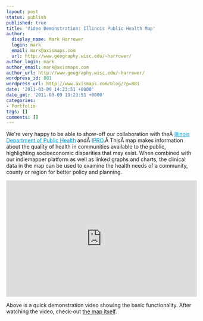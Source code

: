 ```yaml
---
layout: post
status: publish
published: true
title: 'Video Demonstration: Illinois Public Health Map'
author:
  display_name: Mark Harrower
  login: mark
  email: mark@axismaps.com
  url: http://www.geography.wisc.edu/~harrower/
author_login: mark
author_email: mark@axismaps.com
author_url: http://www.geography.wisc.edu/~harrower/
wordpress_id: 881
wordpress_url: http://www.axismaps.com/blog/?p=881
date: '2011-03-09 14:23:51 +0000'
date_gmt: '2011-03-09 19:23:51 +0000'
categories:
- Portfolio
tags: []
comments: []
---
```

<p>We're very happy to be able to show-off our collaboration with theÂ <a style="color: #0099cc; cursor: pointer;" href="http://www.idph.state.il.us/" target="_blank">Illinois Department of Public Health</a> andÂ <a style="color: #0099cc; cursor: pointer;" href="http://www.ipro.org/" target="_blank">IPRO</a>.Â ThisÂ map makes information about the quality of health in communities available to the public, highlighting socioeconomic disparities that may exist. When combined with our indiemapper platform as well as linked graphs and charts, the clinical data in the map can be used to examine the health needs of a community, county or region for better policy and planning.</p>
<p><iframe title="YouTube video player" width="512" height="312" src="http://www.youtube.com/embed/zdChR5XKVQs" frameborder="0" allowfullscreen></iframe></p>
<p>Above is a quick demonstration video showing the basic functionality. After watching the video, check-out <a href="http://healthcarereportcard.illinois.gov/maps" target="_blank">the map itself</a>.</p>
